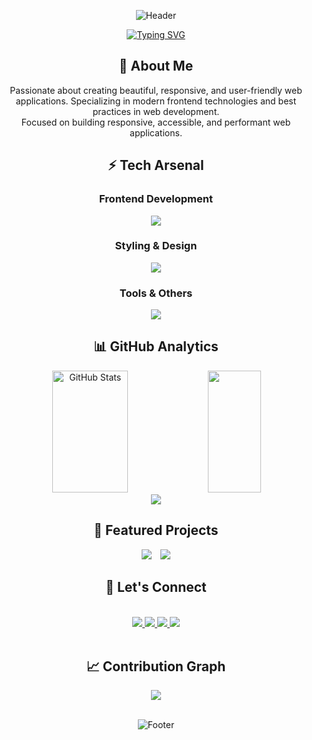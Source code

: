 <div align="center">
  
  ![Header](https://capsule-render.vercel.app/api?type=rect&color=0:FF00FF,100:00FFFF&height=300&section=header&text=Hi,%20I'm%20Sahil%20Kadavekar&fontSize=70&animation=twinkling&fontColor=FFFFFF&fontAlignY=30&desc=Frontend%20Developer%20|%20Backend%20Curious&descAlignY=60&descAlign=50&descSize=30)

</div>

<p align="center">
  <a href="https://git.io/typing-svg">
    <img src="https://readme-typing-svg.demolab.com?font=Fira+Code&weight=600&size=24&duration=4000&pause=1000&color=FF00FF&center=true&vCenter=true&random=false&width=435&lines=Crafting+Digital+Experiences;Problem+Solver;Code+Architect;Innovation+Driver" alt="Typing SVG" />
  </a>
</p>

<h2 align="center">🚀 About Me</h2>
<div align="center">
  <p>
   Passionate about creating beautiful, responsive, and user-friendly web applications. Specializing in modern frontend technologies and best practices in web development.
    <br/>
    Focused on building responsive, accessible, and performant web applications.
  </p>
</div>

<h2 align="center">⚡ Tech Arsenal</h2>

<div align="center">
  <h3>Frontend Development</h3>
  <img src="https://skillicons.dev/icons?i=html,css,js,ts,react,nextjs,vite" />
  
  <h3>Styling & Design</h3>
  <img src="https://skillicons.dev/icons?i=tailwind,sass,styledcomponents,bootstrap,css" />
  
  <h3>Tools & Others</h3>
  <img src="https://skillicons.dev/icons?i=git,github,vscode,npm,firebase" />
</div>

<h2 align="center">📊 GitHub Analytics</h2>
<div align="center">
  <img width="49%" height="195px" src="https://github-readme-stats.vercel.app/api?username=Sahil-K712&show_icons=true&count_private=true&hide_border=true&title_color=6FA4FC&icon_color=6FA4FC&text_color=c9d1d9&bg_color=0d1117" alt="GitHub Stats" /> 
  <img width="41%" height="195px" src="https://github-readme-stats.vercel.app/api/top-langs/?username=Sahil-K712&layout=compact&hide_border=true&title_color=6FA4FC&text_color=c9d1d9&bg_color=0d1117" />
</div>

<div align="center">
  <img src="https://github-readme-streak-stats.herokuapp.com/?user=Sahil-K712&theme=tokyonight&hide_border=true" />
</div>

<h2 align="center">🎯 Featured Projects</h2>

<p align="center">
  <a href="https://github.com/Sahil-K712/FoodieQR" style="text-decoration: none; margin-right: 10px;">
    <img src="https://denvercoder1-github-readme-stats.vercel.app/api/pin/?username=Sahil-K712&repo=FoodieQR&theme=react&bg_color=0D1117&title_color=FF00FF&icon_color=00FFFF&hide_border=true&show_icons=true" />
  </a>
  <a href="https://github.com/Sahil-K712/Sample-repo" style="text-decoration: none;">
    <img src="https://denvercoder1-github-readme-stats.vercel.app/api/pin/?username=Sahil-K712&repo=Sample-repo&theme=react&bg_color=0D1117&title_color=FF00FF&icon_color=00FFFF&hide_border=true&show_icons=true" />
  </a>
</p>

<h2 align="center">🤝 Let's Connect</h2>
<br>
<div align="center">
  <a href="https://github.com/Sahil-K712">
    <img src="https://img.shields.io/badge/GitHub-100000?style=for-the-badge&logo=github&logoColor=white" />
  </a>
  <a href="https://my-portfolio-a9ovgfzxa-sahils-projects-7cdf7e66.vercel.app/">
    <img src="https://img.shields.io/badge/Portfolio-FF5722?style=for-the-badge&logo=google-chrome&logoColor=white" />
  </a>
    <a href="www.linkedin.com/in/sahil-k-b9945234b">
    <img src="https://img.shields.io/badge/LinkedIn-0077B5?style=for-the-badge&logo=linkedin&logoColor=white" />
  </a>
  <a href="mailto:your.email@gmail.com">
    <img src="https://img.shields.io/badge/Gmail-D14836?style=for-the-badge&logo=gmail&logoColor=white" />
  </a>
</div>

<br>

<h2 align="center">📈 Contribution Graph</h2>
<div align="center">
  <img src="https://github-readme-activity-graph.vercel.app/graph?username=Sahil-K712&theme=react-dark&hide_border=true&area=true" />
</div>

<div align="center">

<br>
  
  ![Footer](https://capsule-render.vercel.app/api?type=rect&color=0:FF00FF,100:00FFFF&height=100&section=footer&text=Thanks%20for%20visiting!&fontSize=40&fontColor=FFFFFF&animation=twinkling&reversal=true)

</div>
